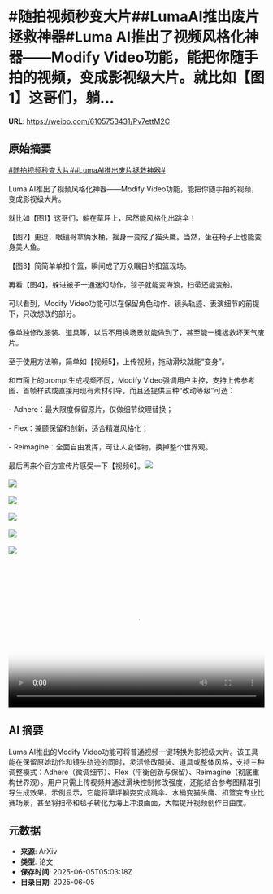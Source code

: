 # #随拍视频秒变大片##LumaAI推出废片拯救神器#Luma AI推出了视频风格化神器——Modify Video功能，能把你随手拍的视频，变成影视级大片。就比如【图1】这哥们，躺...

**URL**: https://weibo.com/6105753431/Pv7ettM2C

## 原始摘要

<a href="https://m.weibo.cn/search?containerid=231522type%3D1%26t%3D10%26q%3D%23%E9%9A%8F%E6%8B%8D%E8%A7%86%E9%A2%91%E7%A7%92%E5%8F%98%E5%A4%A7%E7%89%87%23&amp;extparam=%23%E9%9A%8F%E6%8B%8D%E8%A7%86%E9%A2%91%E7%A7%92%E5%8F%98%E5%A4%A7%E7%89%87%23" data-hide=""><span class="surl-text">#随拍视频秒变大片#</span></a><a href="https://m.weibo.cn/search?containerid=231522type%3D1%26t%3D10%26q%3D%23LumaAI%E6%8E%A8%E5%87%BA%E5%BA%9F%E7%89%87%E6%8B%AF%E6%95%91%E7%A5%9E%E5%99%A8%23&amp;extparam=%23LumaAI%E6%8E%A8%E5%87%BA%E5%BA%9F%E7%89%87%E6%8B%AF%E6%95%91%E7%A5%9E%E5%99%A8%23" data-hide=""><span class="surl-text">#LumaAI推出废片拯救神器#</span></a><br><br>Luma AI推出了视频风格化神器——Modify Video功能，能把你随手拍的视频，变成影视级大片。<br><br>就比如【图1】这哥们，躺在草坪上，居然能风格化出跳伞！<br><br>【图2】更逗，眼镜哥拿俩水桶，摇身一变成了猫头鹰。当然，坐在椅子上也能变身美人鱼。<br>  <br>【图3】简简单单扣个篮，瞬间成了万众瞩目的扣篮现场。<br><br>再看【图4】，躲进被子一通迷幻动作，毯子就能变海浪，扫帚还能变船。<br><br>可以看到，Modify Video功能可以在保留角色动作、镜头轨迹、表演细节的前提下，只改想改的部分。<br><br>像单独修改服装、道具等，以后不用换场景就能做到了，甚至能一键拯救坏天气废片。<br><br>至于使用方法嘛，简单如【视频5】，上传视频，拖动滑块就能“变身”。<br><br>和市面上的prompt生成视频不同，Modify Video强调用户主控，支持上传参考图、首帧样式或直接用现有素材引导，而且还提供三种“改动等级”可选：<br><br>- Adhere：最大限度保留原片，仅做细节纹理替换；<br><br>- Flex：兼顾保留和创新，适合精准风格化；<br><br>- Reimagine：全面自由发挥，可让人变怪物，换掉整个世界观。<br><br>最后再来个官方宣传片感受一下【视频6】。<img style="" src="https://tvax1.sinaimg.cn/large/006Fd7o3gy1i24ar3o2q0g30y80jwnpz.gif" referrerpolicy="no-referrer"><br><br><img style="" src="https://tvax2.sinaimg.cn/large/006Fd7o3gy1i24ar124hmg30y80jwu1f.gif" referrerpolicy="no-referrer"><br><br><img style="" src="https://tvax3.sinaimg.cn/large/006Fd7o3gy1i24ar2ehawg30y80jwx79.gif" referrerpolicy="no-referrer"><br><br><img style="" src="https://tvax2.sinaimg.cn/large/006Fd7o3gy1i24ar4oh3sg30y80jw1lp.gif" referrerpolicy="no-referrer"><br><br><img style="" src="https://tvax4.sinaimg.cn/large/006Fd7o3ly1i24d4f4fcyj31hc0u0t96.jpg" referrerpolicy="no-referrer"><br><br><img style="" src="https://tvax3.sinaimg.cn/large/006Fd7o3ly1i24d4iig4nj31hc0u0mz6.jpg" referrerpolicy="no-referrer"><br><br><br clear="both"><div style="clear: both"></div><video controls="controls" poster="https://tvax4.sinaimg.cn/orj480/006Fd7o3ly1i24d4fncgnj31hc0u0t9f.jpg" style="width: 100%"><source src="https://f.video.weibocdn.com/o0/fs6mGdcXlx08oNInTUPm0104120029FP0E010.mp4?label=mp4_720p&amp;template=1280x720.25.0&amp;ori=0&amp;ps=1CwnkDw1GXwCQx&amp;Expires=1749103102&amp;ssig=g4RLr6WzIv&amp;KID=unistore,video"><source src="https://f.video.weibocdn.com/o0/dG3WdC4Ilx08oNInFjQQ0104120014BG0E010.mp4?label=mp4_hd&amp;template=852x480.25.0&amp;ori=0&amp;ps=1CwnkDw1GXwCQx&amp;Expires=1749103102&amp;ssig=okqy%2BT31Zu&amp;KID=unistore,video"><source src="https://f.video.weibocdn.com/o0/AGdCgYOFlx08oNInZoSs010412000Ghj0E010.mp4?label=mp4_ld&amp;template=640x360.25.0&amp;ori=0&amp;ps=1CwnkDw1GXwCQx&amp;Expires=1749103102&amp;ssig=CgiSdQhyiP&amp;KID=unistore,video"><p>视频无法显示，请前往<a href="https://video.weibo.com/show?fid=1034%3A5174138722254916" target="_blank" rel="noopener noreferrer">微博视频</a>观看。</p></video>

## AI 摘要

Luma AI推出的Modify Video功能可将普通视频一键转换为影视级大片。该工具能在保留原始动作和镜头轨迹的同时，灵活修改服装、道具或整体风格，支持三种调整模式：Adhere（微调细节）、Flex（平衡创新与保留）、Reimagine（彻底重构世界观）。用户只需上传视频并通过滑块控制修改强度，还能结合参考图精准引导生成效果。示例显示，它能将草坪躺姿变成跳伞、水桶变猫头鹰、扣篮变专业比赛场景，甚至将扫帚和毯子转化为海上冲浪画面，大幅提升视频创作自由度。

## 元数据

- **来源**: ArXiv
- **类型**: 论文
- **保存时间**: 2025-06-05T05:03:18Z
- **目录日期**: 2025-06-05

